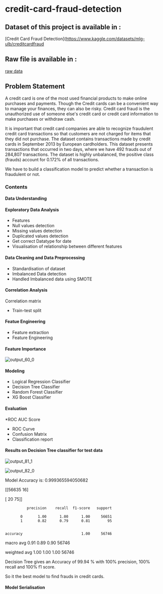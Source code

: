 # credit-card-fraud-detection

## Dataset of this project is available in :
[Credit Card Fraud Detection](https://www.kaggle.com/datasets/mlg-ulb/creditcardfraud

## Raw file is available in :
[raw data](creditcard.csv)


## Problem Statement

A credit card is one of the most used financial products to make online purchases and payments. Though the Credit cards can be a convenient way to manage your finances, they can also be risky. Credit card fraud is the unauthorized use of someone else's credit card or credit card information to make purchases or withdraw cash.


It is important that credit card companies are able to recognize fraudulent credit card transactions so that customers are not charged for items that they did not purchase. 
The dataset contains transactions made by credit cards in September 2013 by European cardholders. This dataset presents transactions that occurred in two days, where we have 492 frauds out of 284,807 transactions. The dataset is highly unbalanced, the positive class (frauds) account for 0.172% of all transactions.


We have to build a classification model to predict whether a transaction is fraudulent or not.

### Contents

#### Data Understanding

#### Exploratory Data Analysis

* Features
* Null values detection
* Missing values detection
* Duplicated values detection
* Get correct Datatype for date
* Visualisation of relationship between different features

  
#### Data Cleaning and Data Preprocessing

* Standardisation of dataset
* Imbalanced Data detection
* Handled Imbalanced data using SMOTE

#### Correlation Analysis
 Correlation matrix

* Train-test split
  
#### Featue Engineering

* Feature extraction
* Feature Engineering

#### Feature Importance

![output_60_0](https://github.com/gauthamijayan/credit-card-fraud-detection/assets/159794319/c9754248-f786-4788-8ce7-ceb1050ba864)


#### Modeling

* Logical Regression Classifier
* Decision Tree Classifier
* Random Forest Classifier
* XG Boost Classifier

  
#### Evaluation

*ROC AUC Score
* ROC Curve
* Confusion Matrix
* Classification report

#### Results on Decision Tree classifier for test data


![output_81_1](https://github.com/gauthamijayan/credit-card-fraud-detection/assets/159794319/1d14b1b0-6de0-41db-a582-524e014f8e41)

![output_82_0](https://github.com/gauthamijayan/credit-card-fraud-detection/assets/159794319/dc5975b1-550f-4ec2-815d-6974298fbfe8)

Model Accuracy is:  0.999365594050682

[[56635    16]

 [   20    75]]
 
              precision    recall  f1-score   support

           0       1.00      1.00      1.00     56651
           1       0.82      0.79      0.81        95
           

    accuracy                           1.00     56746

   macro avg       0.91      0.89      0.90     56746
   
weighted avg       1.00      1.00      1.00     56746

Decision Tree gives an Accuracy of 99.94 % with 100% precision, 100% recall and 100% f1 score.

So it the best model to find frauds in credit cards.

#### Model Serialisation
